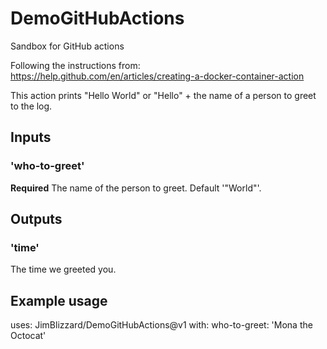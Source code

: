 # DemoGitHubActions
Sandbox for GitHub actions

Following the instructions from: <https://help.github.com/en/articles/creating-a-docker-container-action>

This action prints "Hello World" or "Hello" + the name of a person to greet to the log.

## Inputs

### 'who-to-greet'

**Required** The name of the person to greet. Default '"World"'.

## Outputs

### 'time'

The time we greeted you.

## Example usage

uses: JimBlizzard/DemoGitHubActions@v1
with:
    who-to-greet: 'Mona the Octocat'

